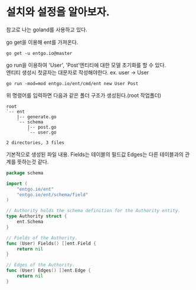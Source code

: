 # 설치와 설정을 알아보자.

참고로 나는 goland를 사용하고 있다.


go get을 이용해 ent를 가져온다.
```console
go get -u entgo.io@master
```

go run을 이용하여 'User', 'Post'엔티티에 대한 모델 초기화를 할 수 있다. 
<br> 엔티티 생성시 첫글자는 대문자로 작성해야한다. ex. user -> User 
```cosole
go run -mod=mod entgo.io/ent/cmd/ent new User Post
```

위 명령어를 입력하면 다음과 같은 폴더 구조가 생성된다.(root 작업폴더)
```cosole
root
`-- ent
    |-- generate.go
    `-- schema
        |-- post.go
        `-- user.go

2 directories, 3 files
```

기본적으로 생성된 파일 내용. Fields는 테이블의 필드값 Edges는 다른 테이블과의 관계를 뜻하는것 같다.
```go
package schema

import (
	"entgo.io/ent"
	"entgo.io/ent/schema/field"
)

// Authority holds the schema definition for the Authority entity.
type Authority struct {
	ent.Schema
}

// Fields of the Authority.
func (User) Fields() []ent.Field {
	return nil
}

// Edges of the Authority.
func (User) Edges() []ent.Edge {
	return nil
}
```